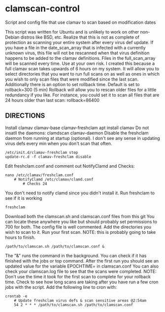 # clamscan-control
Script and config file that use clamav to scan based on modification dates

This script was written for Ubuntu and is unlikely to work on other non-Debian distros like BSD, etc.
Realize that this is not as complete of protection as scanning your entire system after every virus def update.
If you have a file in the date_scan_array that is infected with a currently unknown virus, this file will not be rescanned when that virus definition happens to be added to the clamav definitions. Files in the full_scan_array will be scanned every time. Use at your own risk.
I created this because a full clamav scan takes upwards of 6 hours on my system.
It will allow you to select directories that you want to run full scans on as well as ones in which you wish to only scan files that were modified since the last scan.
Additionally there is an option to set rollback time. Default is set to rollback=300 (5 min)
Rollback will allow you to rescan older files for a little redundancy if you like. For instance, you could set it to scan all files that are 24 hours older than last scan: rollback=86400


## DIRECTIONS
Install clamav clamav-base clamav-freshclam
  apt install clamav
Do not insatll the daemons: clamdscan clamav-daemon
Disable the freshclam daemon from running at startup (optional).
I don't see any sense in updating virus defs every min when you don't scan that often.
```
/etc/init.d/clamav-freshclam stop
update-rc.d -f clamav-freshclam disable
```
Edit freshclam.conf and comment out NotifyClamd and Checks:
```
nano /etc/clamav/freshclam.conf
	# NotifyClamd /etc/clamav/clamd.conf
    	# Checks 24
```
You don't need to notify clamd since you didn't install it.
Run freshclam to see if it is working
```
freshclam
```
Download both the clamscan.sh and clamscan.conf files from this git
You can locate these anywhere you like but should probably set permissions to 700 for both.
The config file is well commented. Add the directories you wish to scan to it.
Run your first scan. NOTE: this is probably going to take hours to finish.
```
/path/to/clamscan.sh /path/to/clamscan.conf &
```
The "&" runs the command in the background.
You can check if it has finished with the jobs or top command.
After the first run you should see an updated value for the variable EPOCHTIME= in clamscan.conf
You can also check your clamscan.log file to see that the scans were completed.
NOTE: Don't use the time it took for the first scan to complete for your rollback time.
Check to see how long scans are taking after you have run a few cron jobs with the script.
Add the following line to cron with:
```
crontab -e
    # Update freshclam virus defs & scan sensitive areas @2:54am
    54 2 * * * /path/to/clamscan.sh /path/to/clamscan.conf
```
